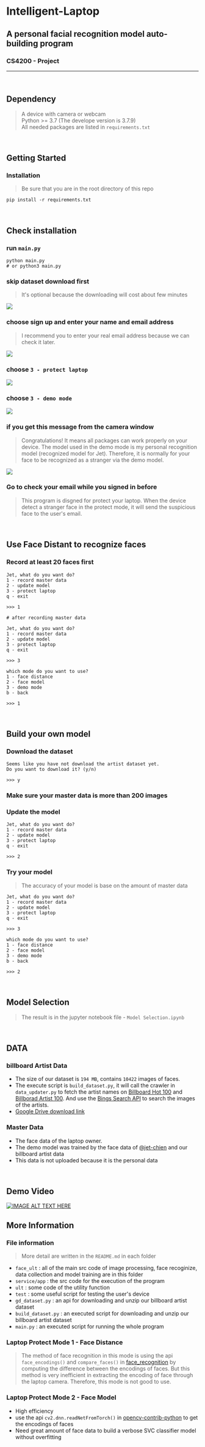 # Intelligent-Laptop
## A personal facial recognition model auto-building program
### CS4200 - Project
---
<br>


## Dependency
> A device with camera or webcam <br>
> Python >= 3.7 (The develope version is 3.7.9) <br>
> All needed packages are listed in ```requirements.txt```
<br>

## Getting Started
### Installation
> Be sure that you are in the root directory of this repo
```
pip install -r requirements.txt
```
<br>

## Check installation

### run ```main.py```
```
python main.py
# or python3 main.py
```

### skip dataset download first
> It's optional because the downloading will cost about few minutes

![](https://i.imgur.com/Jb6Uux6.png)

### choose sign up and enter your name and email address
> I recommend you to enter your real email address because we can check it later.

![](https://i.imgur.com/z8dJIrR.png)

### choose ```3 - protect laptop```
![](https://i.imgur.com/GJ7fC0x.png)

### choose ```3 - demo mode```
![](https://i.imgur.com/XMY0g7T.png)


### if you get this message from the camera window
> Congratulations! It means all packages can work properly on your device. The model used in the demo mode is my personal recognition model (recognized model for Jet). Therefore, it is normally for your face to be recognized as a stranger via the demo model.

![](https://i.imgur.com/Wt7V0UB.png)

### Go to check your email while you signed in before
> This program is disgned for protect your laptop. When the device detect a stranger face in the protect mode, it will send the suspicious face to the user's email.
<br>

## Use Face Distant to recognize faces
### Record at least 20 faces first
```
Jet, what do you want do?
1 - record master data
2 - update model
3 - protect laptop
q - exit

>>> 1

# after recording master data

Jet, what do you want do?
1 - record master data
2 - update model
3 - protect laptop
q - exit

>>> 3

which mode do you want to use?
1 - face distance
2 - face model
3 - demo mode
b - back

>>> 1
```
<br>

## Build your own model
### Download the dataset
```
Seems like you have not download the artist dataset yet. 
Do you want to download it? (y/n)

>>> y
```

### Make sure your master data is more than 200 images

### Update the model
```
Jet, what do you want do?
1 - record master data
2 - update model
3 - protect laptop
q - exit

>>> 2
```

### Try your model
> The accuracy of your model is base on the amount of master data
```
Jet, what do you want do?
1 - record master data
2 - update model
3 - protect laptop
q - exit

>>> 3

which mode do you want to use?
1 - face distance
2 - face model
3 - demo mode
b - back

>>> 2
```
<br>

## Model Selection
> The result is in the jupyter notebook file - ```Model Selection.ipynb```
<br>

## DATA
### billboard Artist Data
-  The size of our dataset is ```194 MB```, contains ```10422``` images of faces.
-  The execute script is ```build_dataset.py```, it will call the crawler in ```data_updater.py``` to fetch the artist names on [Billboard Hot 100](https://www.billboard.com/charts/hot-100) and [Billborad Artist 100](https://www.billboard.com/charts/artist-100). And use the [Bings Search API](https://docs.microsoft.com/en-us/azure/cognitive-services/bing-web-search/) to search the images of the artists.
-  [Google Drive download link](https://drive.google.com/file/d/1TCha0-JlGMeuBoMgL0kehK_SsjQ1QKb7/view?usp=sharing)


### Master Data
-  The face data of the laptop owner.
- The demo model was trained by the face data of [@jet-chien](https://github.com/jet-chien) and our billboard artist data
- This data is not uploaded because it is the personal data
<br>

## Demo Video
[![IMAGE ALT TEXT HERE](http://img.youtube.com/vi/eVziLxWSmTo/0.jpg)](http://www.youtube.com/watch?v=eVziLxWSmTo)
<br>

## More Information

### File information
> More detail are written in the ```README.md``` in each folder
- ```face_ult``` : all of the main src code of image processing, face recoginize, data collection and model training are in this folder
- ```service/app``` : the src code for the execution of the program
- ```ult``` : some code of the utility function
- ```test``` : some useful script for testing the user's device
- ```gd_dataset.py``` : an api for downloading and unzip our billboard artist dataset
- ```build_dataset.py``` : an executed script for downloading and unzip our billboard artist dataset
- ```main.py``` : an executed script for running the whole program


### Laptop Protect Mode 1 - Face Distance
> The method of face recognition in this mode is using the api ```face_encodings()``` and ```compare_faces()``` in [face_recognition](https://github.com/ageitgey/face_recognition) by computing the difference between the encodings of faces. But this method is very inefficient in extracting the encoding of face through the laptop camera. Therefore, this mode is not good to use.

### Laptop Protect Mode 2 - Face Model
- High efficiency
- use the api ```cv2.dnn.readNetFromTorch()``` in [opencv-contrib-python](https://github.com/skvark/opencv-python) to get the encodings of faces
- Need great amount of face data to build a verbose SVC classifier model without overfitting

